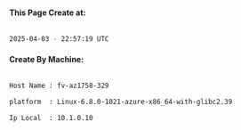 
   
#### This Page Create at:

```bash

2025-04-03 - 22:57:19 UTC

```

#### Create By Machine:

```bash

Host Name : fv-az1758-329

platform  : Linux-6.8.0-1021-azure-x86_64-with-glibc2.39

Ip Local  : 10.1.0.10

```

